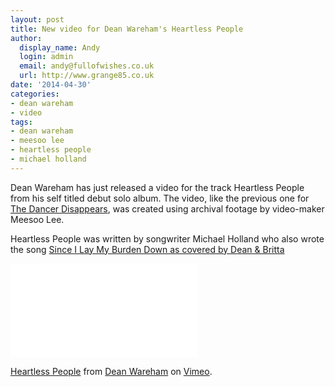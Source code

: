 ```yaml
---
layout: post
title: New video for Dean Wareham's Heartless People
author:
  display_name: Andy
  login: admin
  email: andy@fullofwishes.co.uk
  url: http://www.grange85.co.uk
date: '2014-04-30'
categories:
- dean wareham
- video
tags:
- dean wareham
- meesoo lee
- heartless people
- michael holland
---
```

<p>Dean Wareham has just released a video for the track Heartless People from his self titled debut solo album. The video, like the previous one for <a href="/2014/02/11/new-dean-wareham-single-and-video-the-dancer-disappears/">The Dancer Disappears</a>, was created using archival footage by video-maker Meesoo Lee.</p>
<p>Heartless People was written by songwriter Michael Holland who also wrote the song <a href="/2014/04/23/originals-since-i-lay-my-burden-down-by-michael-holland-covered-by-dean-britta/">Since I Lay My Burden Down as covered by Dean & Britta</a></p>
<p><iframe src="//player.vimeo.com/video/92942326" frameborder="0" webkitallowfullscreen mozallowfullscreen allowfullscreen></iframe>
<p><a href="http://vimeo.com/92942326">Heartless People</a> from <a href="http://vimeo.com/deanwareham">Dean Wareham</a> on <a href="https://vimeo.com">Vimeo</a>.</p>
